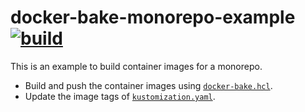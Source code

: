 # docker-bake-monorepo-example [![build](https://github.com/int128/docker-bake-monorepo-example/actions/workflows/build.yaml/badge.svg)](https://github.com/int128/docker-bake-monorepo-example/actions/workflows/build.yaml)

This is an example to build container images for a monorepo.

- Build and push the container images using [`docker-bake.hcl`](docker-bake.hcl).
- Update the image tags of [`kustomization.yaml`](kustomization.yaml).
